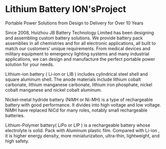 # Lithium Battery ION'sProject

Portable Power Solutions from Design to Delivery for Over 10 Years

Since 2008, Huizhou JB Battery Technology Limited has been designing and assembling custom battery solutions. We provide battery pack assemblies in all chemistries and for all electronic applications, all built to match our customers’ unique requirements. From medical devices and military equipment to emergency lighting systems and many industrial applications, we can design and manufacture the perfect portable power solution for your needs.

Lithium-ion battery ( Li-ion or LIB ) includes cylindrical steel shell and square aluminum shell. The anode materials include lithium cobalt carbonate, lithium manganese carbonate, lithium iron phosphate, nickel cobalt manganese and nickel cobalt aluminum.

Nickel–metal hydride battery (NiMH or Ni-MH) is a type of rechargeable battery with good performance. It divides into high voltage and low voltage. NiMH have replaced NiCd for many roles, notably small rechargeable batteries.

Lithium-Polymer battery( LiPo or LIP ) is a rechargeable battery whose electrolyte is solid. Pack with Aluminum plastic film. Compared with Li-ion , it is higher energy density, more miniaturization, ultra-thin, lightweight, and high safety.
